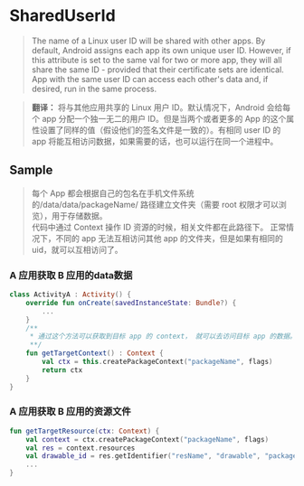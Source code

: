 # SharedUserId
> The name of a Linux user ID will be shared with other apps. By default, Android assigns each app its own unique user ID. However, if this attribute is set to the same val for two or more app, they will all share the same ID - provided that their certificate sets are identical. App with the same user ID can access each other's data and, if desired, run in the same process.  

> **翻译：** 将与其他应用共享的 Linux 用户 ID。默认情况下，Android 会给每个 app 分配一个独一无二的用户 ID。但是当两个或者更多的 App 的这个属性设置了同样的值（假设他们的签名文件是一致的）。有相同 user ID 的 app 将能互相访问数据，如果需要的话，也可以运行在同一个进程中。  
## Sample
> 每个 App 都会根据自己的包名在手机文件系统的/data/data/packageName/ 路径建立文件夹（需要 root 权限才可以浏览），用于存储数据。  
> 代码中通过 Context 操作 ID 资源的时候，相关文件都在此路径下。
> 正常情况下，不同的 app 无法互相访问其他 app 的文件夹，但是如果有相同的 uid，就可以互相访问了。
### A 应用获取 B 应用的data数据
```kotlin
class ActivityA : Activity() {
    override fun onCreate(savedInstanceState: Bundle?) {
        ...
    }
    /**
     * 通过这个方法可以获取到目标 app 的 context， 就可以去访问目标 app 的数据。
     **/
    fun getTargetContext() : Context {
        val ctx = this.createPackageContext("packageName", flags)
        return ctx
    }
}
```
### A 应用获取 B 应用的资源文件
```kotlin
fun getTargetResource(ctx: Context) {
    val context = ctx.createPackageContext("packageName", flags)
    val res = context.resources
    val drawable_id = res.getIdentifier("resName", "drawable", "packageName")
    ...
}
```